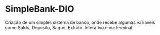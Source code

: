 # SimpleBank-DIO
Criação de um simples sistema de banco, onde recebe algumas variaveis como Saldo, Deposito, Saque, Extrato. Interativo e via terminal
